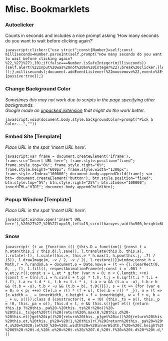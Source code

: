 # Misc. Bookmarklets
### Autoclicker
Counts in seconds and includes a nice prompt asking 'How many seconds do you want to wait before clicking again?'

    javascript:clicker:{"use strict";const{Number}=self;const milliseconds=Number.parseInt(self.prompt("How many seconds do you want to wait before clicking again?%22,%271%27),10);if(false===Number.isSafeInteger(milliseconds)){self.alert(%22Input%20was%20not%20an%20integer%22);break%20clicker;}let%20clientX=0,clientY=0;const{document}=self;self.setInterval(()=%3E{document.elementFromPoint(clientX,clientY)?.click?.();},milliseconds);document.addEventListener(%22mousemove%22,event=%3E{({clientX,clientY}=event);},{passive:true});}

### Change Background Color
_Sometimes this may not work due to scripts in the page specifying other backgrounds.<br>
Google made an [unpacked extension](https://github.com/GoogleChrome/chrome-extensions-samples/tree/main/tutorials/getting-started) that might do the work better._

    javascript:void(document.body.style.backgroundColor=prompt("Pick a Color...",""))

### Embed Site [Template]
_Place URL in the spot 'Insert URL here'._

    javascript:var frame = document.createElement('iframe'); frame.src="Insert URL here"; frame.style.position="fixed"; frame.style.top="0%"; frame.style.right="0%"; frame.style.height="600px"; frame.style.width="1300px"; frame.style.zIndex="100000"; document.body.appendChild(frame); var btn= document.createElement("button"); btn.style.position="fixed"; btn.style.top="5%"; btn.style.right="25%"; btn.zIndex="100000"; innerHTML="HIDE"; document.body.appendChild(btn);

### Popup Window [Template]
_Place URL in the spot 'Insert URL here'._

    javascript:window.open('Insert URL here'),%20%27%27,%20%27top=15,left=15,scrollbar=yes,width=500,height=600%27)

### Snow
    javascript: (t => {function i() {this.D = function() {const t = h.atan(this.i / this.d);l.save(), l.translate(this.b, this.a), l.rotate(-t), l.scale(this.e, this.e * h.max(1, h.pow(this.j, .7) / 15)), l.drawImage(m, -v / 2, -v / 2), l.restore()}}window;const h = Math,r = h.random,a = document,o = Date.now;e = (t => {l.clearRect(0, 0, _, f), l.fill(), requestAnimationFrame(e);const i = .001 * y.et;y.r();const s = L.et * g;for (var n = 0; n < C.length; ++n) {const t = C[n];t.i = h.sin(s + t.g) * t.h, t.j = h.sqrt(t.i * t.i + t.f), t.a += t.d * i, t.b += t.i * i, t.a > w && (t.a = -u), t.b > b && (t.b = -u), t.b < -u && (t.b = b), t.D()}}), s = (t => {for (var e = 0; e < p; ++e) C[e].a = r() * (f + u), C[e].b = r() * _}), n = (t => {c.width = _ = innerWidth, c.height = f = innerHeight, w = f + u, b = _ + u, s()});class d {constructor(t, e = !0) {this._ts = o(), this._p = !0, this._pa = o(), this.d = t, e && this.s()}get et() {return this.ip ?%20this._pa%20-%20this._ts%20:%20o()%20-%20this._ts}get%20rt()%20{return%20h.max(0,%20this.d%20-%20this.et)}get%20ip()%20{return%20this._p}get%20ic()%20{return%20this.et%20%3E=%20this.d}s()%20{return%20this._ts%20=%20o()%20-%20this.et,%20this._p%20=%20!1,%20this}r()%20{return%20this._pa%20=%20this._ts%20=%20o(),%20this}p()%20{return%20this._p%20=%20!0,%20this._pa%20=%20o(),%20this}st()%20{return%20this._p%20=%20!0,%20this}}const%20c%20=%20a.createElement(%22canvas%22);H%20=%20c.style,%20H.position%20=%20%22fixed%22,%20H.left%20=%200,%20H.top%20=%200,%20H.width%20=%20%22100vw%22,%20H.height%20=%20%22100vh%22,%20H.zIndex%20=%20%22100000%22,%20H.pointerEvents%20=%20%22none%22,%20a.body.insertBefore(c,%20a.body.children[0]);const%20l%20=%20c.getContext(%222d%22),p%20=%20300,g%20=%205e-4,u%20=%2020;let%20_%20=%20c.width%20=%20innerWidth,f%20=%20c.height%20=%20innerHeight,w%20=%20f%20+%20u,b%20=%20_%20+%20u;const%20v%20=%2015.2,m%20=%20a.createElement(%22canvas%22),E%20=%20m.getContext(%222d%22),x%20=%20E.createRadialGradient(7.6,%207.6,%200,%207.6,%207.6,%207.6);x.addColorStop(0,%20%22hsla(255,255%,255%,1)%22),%20x.addColorStop(1,%20%22hsla(255,255%,255%,0)%22),%20E.fillStyle%20=%20x,%20E.fillRect(0,%200,%20v,%20v);let%20y%20=%20new%20d(0,%20!0),C%20=%20[],L%20=%20new%20d(0,%20!0);for%20(var%20j%20=%200;%20j%20%3C%20p;%20++j)%20{const%20t%20=%20new%20i;t.a%20=%20r()%20*%20(f%20+%20u),%20t.b%20=%20r()%20*%20_,%20t.c%20=%201%20*%20(3%20*%20r()%20+%20.8),%20t.d%20=%20.1%20*%20h.pow(t.c,%202.5)%20*%2050%20*%20(2%20*%20r()%20+%201),%20t.d%20=%20t.d%20%3C%2065%20?%2065%20:%20t.d,%20t.e%20=%20t.c%20/%207.6,%20t.f%20=%20t.d%20*%20t.d,%20t.g%20=%20r()%20*%20h.PI%20/%201.3,%20t.h%20=%2015%20*%20t.c,%20t.i%20=%200,%20t.j%20=%200,%20C.push(t)}s(),%20EL%20=%20a.addEventListener,%20EL(%22visibilitychange%22,%20()%20=%3E%20setTimeout(n,%20100),%20!1),%20EL(%22resize%22,%20n,%20!1),%20e()})()
